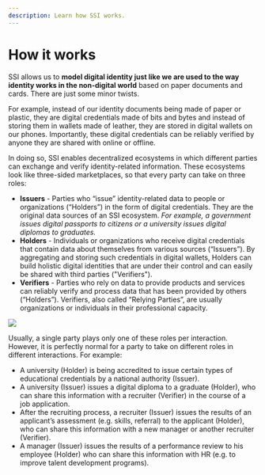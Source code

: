 ```yaml
---
description: Learn how SSI works.
---
```


# How it works

SSI allows us to **model digital identity just like we are used to the way identity works in the non-digital world** based on paper documents and cards. There are just some minor twists.

For example, instead of our identity documents being made of paper or plastic, they are digital credentials made of bits and bytes and instead of storing them in wallets made of leather, they are stored in digital wallets on our phones. Importantly, these digital credentials can be reliably verified by anyone they are shared with online or offline.

In doing so, SSI enables decentralized ecosystems in which different parties can exchange and verify identity-related information. These ecosystems look like three-sided marketplaces, so that every party can take on three roles:

* **Issuers** - Parties who “issue” identity-related data to people or organizations (“Holders”) in the form of digital credentials. They are the original data sources of an SSI ecosystem.  _For example, a government issues digital passports to citizens or a university issues digital diplomas to graduates._
* **Holders** - Individuals or organizations who receive digital credentials that contain data about themselves from various sources (“Issuers”). By aggregating and storing such credentials in digital wallets, Holders can build holistic digital identities that are under their control and can easily be shared with third parties ("Verifiers").
* **Verifiers** - Parties who rely on data to provide products and services can reliably verify and process data that has been provided by others (“Holders”). Verifiers, also called “Relying Parties”, are usually organizations or individuals in their professional capacity.

![](https://images.squarespace-cdn.com/content/v1/609c0ddf94bcc0278a7cbdb4/5611be1d-4109-454f-89ea-c106c4f406ce/Screenshot+2022-03-06+at+17.51.47.png?format=2500w)

Usually, a single party plays only one of these roles per interaction. However, it is perfectly normal for a party to take on different roles in different interactions. For example:

* A university (Holder) is being accredited to issue certain types of educational credentials by a national authority (Issuer).
* A university (Issuer) issues a digital diploma to a graduate (Holder), who can share this information with a recruiter (Verifier) in the course of a job application.
* After the recruiting process, a recruiter (Issuer) issues the results of an applicant’s assessment (e.g. skills, referral) to the applicant (Holder), who can share this information with a new manager or another recruiter (Verifier).
* A manager (Issuer) issues the results of a performance review to his employee (Holder) who can share this information with HR (e.g. to improve talent development programs).
